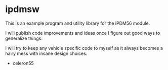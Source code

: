 ipdmsw
======

This is an example program and utility library for the iPDM56 module.

I will publish code improvements and ideas once I figure out good ways to
generalize things.

I will try to keep any vehicle specific code to myself as it always becomes a
hairy mess with insane design choices.

- celeron55
